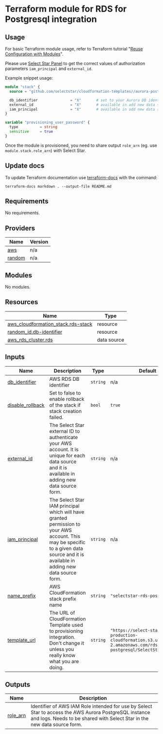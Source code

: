 # Terraform module for RDS for Postgresql integration

## Usage

For basic Terraform module usage, refer to Terraform tutorial "[Reuse Configuration with Modules](https://developer.hashicorp.com/terraform/tutorials/modules)".

Please use [Select Star Panel](https://app.selectstar.com/) to get the correct values of authorization parameters `iam_principal` and `external_id`.

Example snippet usage:

```terraform
module "stack" {
  source = "github.com/selectstar/cloudformation-templates//aurora-postgresql/terraform"

  db_identifier               = "X"       # set to your Aurora DB identifier, eg. aws_rds_cluster.db-master.cluster_identifier
  external_id                 = "X"       # available in add new data source form
  iam_principal               = "X"       # available in add new data source form
}

variable "provisioning_user_password" {
  type          = string
  sensitive     = true
}
```

Once the module is provisioned, you need to share output `role_arn` (eg. use `module.stack.role_arn`) with Select Star.

## Update docs

To update Terraform documentation use [terraform-docs](https://terraform-docs.io/) with the command:

```
terraform-docs markdown . --output-file README.md
```

<!-- BEGIN_TF_DOCS -->
## Requirements

No requirements.

## Providers

| Name | Version |
|------|---------|
| <a name="provider_aws"></a> [aws](#provider\_aws) | n/a |
| <a name="provider_random"></a> [random](#provider\_random) | n/a |

## Modules

No modules.

## Resources

| Name | Type |
|------|------|
| [aws_cloudformation_stack.rds-stack](https://registry.terraform.io/providers/hashicorp/aws/latest/docs/resources/cloudformation_stack) | resource |
| [random_id.db-identifier](https://registry.terraform.io/providers/hashicorp/random/latest/docs/resources/id) | resource |
| [aws_rds_cluster.rds](https://registry.terraform.io/providers/hashicorp/aws/latest/docs/data-sources/rds_cluster) | data source |

## Inputs

| Name | Description | Type | Default | Required |
|------|-------------|------|---------|:--------:|
| <a name="input_db_identifier"></a> [db\_identifier](#input\_db\_identifier) | AWS RDS DB identifier | `string` | n/a | yes |
| <a name="input_disable_rollback"></a> [disable\_rollback](#input\_disable\_rollback) | Set to false to enable rollback of the stack if stack creation failed. | `bool` | `true` | no |
| <a name="input_external_id"></a> [external\_id](#input\_external\_id) | The Select Star external ID to authenticate your AWS account. It is unique for each data source and it is available in adding new data source form. | `string` | n/a | yes |
| <a name="input_iam_principal"></a> [iam\_principal](#input\_iam\_principal) | The Select Star IAM principal which will have granted permission to your AWS account. This may be specific to a given data source and it is available in adding new data source form. | `string` | n/a | yes |
| <a name="input_name_prefix"></a> [name\_prefix](#input\_name\_prefix) | AWS CloudFormation stack prefix name | `string` | `"selectstar-rds-postgresql"` | no |
| <a name="input_template_url"></a> [template\_url](#input\_template\_url) | The URL of CloudFormation Template used to provisioning integration. Don't change it unless you really know what you are doing. | `string` | `"https://select-star-production-cloudformation.s3.us-east-2.amazonaws.com/rds-for-postgresql/SelectStarRDS.json"` | no |

## Outputs

| Name | Description |
|------|-------------|
| <a name="output_role_arn"></a> [role\_arn](#output\_role\_arn) | Identifier of AWS IAM Role intended for use by Select Star to access the AWS Aurora PostgreSQL instance and logs. Needs to be shared with Select Star in the new data source form. |
<!-- END_TF_DOCS -->
